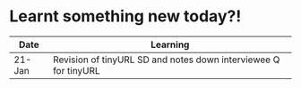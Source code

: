 # Learnt something new today?!

| Date | Learning |
|------|----------|
| 21-Jan | Revision of tinyURL SD and notes down interviewee Q for tinyURL |
